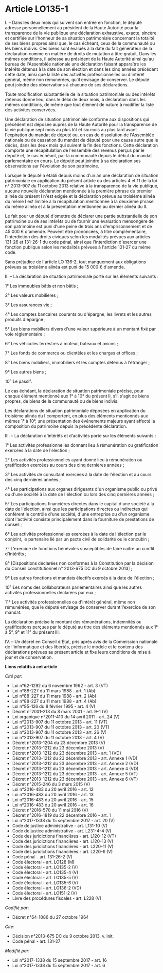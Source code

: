 # Article LO135-1

I. – Dans les deux mois qui suivent son entrée en fonction, le député adresse personnellement au président de la Haute
Autorité pour la transparence de la vie publique une déclaration exhaustive, exacte, sincère et certifiée sur l'honneur de sa
situation patrimoniale concernant la totalité de ses biens propres ainsi que, le cas échéant, ceux de la communauté ou les
biens indivis. Ces biens sont évalués à la date du fait générateur de la déclaration comme en matière de droits de mutation à
titre gratuit. Dans les mêmes conditions, il adresse au président de la Haute Autorité ainsi qu'au bureau de l'Assemblée
nationale une déclaration faisant apparaître les intérêts détenus à la date de son élection et dans les cinq années précédant
cette date, ainsi que la liste des activités professionnelles ou d'intérêt général, même non rémunérées, qu'il envisage de
conserver. Le député peut joindre des observations à chacune de ses déclarations. 

Toute modification substantielle de la situation patrimoniale ou des intérêts détenus donne lieu, dans le délai de deux mois,
à déclaration dans les mêmes conditions, de même que tout élément de nature à modifier la liste des activités conservées. 

Une déclaration de situation patrimoniale conforme aux dispositions qui précèdent est déposée auprès de la Haute Autorité
pour la transparence de la vie publique sept mois au plus tôt et six mois au plus tard avant l'expiration du mandat de député
ou, en cas de dissolution de l'Assemblée nationale ou de cessation du mandat de député pour une cause autre que le décès,
dans les deux mois qui suivent la fin des fonctions. Cette déclaration comporte une récapitulation de l'ensemble des revenus
perçus par le député et, le cas échéant, par la communauté depuis le début du mandat parlementaire en cours. Le député peut
joindre à sa déclaration ses observations sur l'évolution de son patrimoine. 

Lorsque le député a établi depuis moins d'un an une déclaration de situation patrimoniale en application du présent article
ou des articles 4 et 11 de la loi n° 2013-907 du 11 octobre 2013 relative à la transparence de la vie publique, aucune
nouvelle déclaration mentionnée à la première phrase du premier alinéa du présent I n'est exigée et la déclaration prévue au
troisième alinéa du même I est limitée à la récapitulation mentionnée à la deuxième phrase du même alinéa et à la
présentation mentionnée au dernier alinéa du II. 

Le fait pour un député d'omettre de déclarer une partie substantielle de son patrimoine ou de ses intérêts ou de fournir une
évaluation mensongère de son patrimoine est puni d'une peine de trois ans d'emprisonnement et de 45 000 € d'amende. Peuvent
être prononcées, à titre complémentaire, l'interdiction des droits civiques selon les modalités prévues aux articles 131-26
et 131-26-1 du code pénal, ainsi que l'interdiction d'exercer une fonction publique selon les modalités prévues à l'article
131-27 du même code. 

Sans préjudice de l'article LO 136-2, tout manquement aux obligations prévues au troisième alinéa est puni de 15 000 €
d'amende. 

II. – La déclaration de situation patrimoniale porte sur les éléments suivants : 

1° Les immeubles bâtis et non bâtis ; 

2° Les valeurs mobilières ; 

3° Les assurances vie ; 

4° Les comptes bancaires courants ou d'épargne, les livrets et les autres produits d'épargne ; 

5° Les biens mobiliers divers d'une valeur supérieure à un montant fixé par voie réglementaire ; 

6° Les véhicules terrestres à moteur, bateaux et avions ; 

7° Les fonds de commerce ou clientèles et les charges et offices ; 

8° Les biens mobiliers, immobiliers et les comptes détenus à l'étranger ; 

9° Les autres biens ; 

10° Le passif. 

Le cas échéant, la déclaration de situation patrimoniale précise, pour chaque élément mentionné aux 1° à 10° du présent II,
s'il s'agit de biens propres, de biens de la communauté ou de biens indivis. 

Les déclarations de situation patrimoniale déposées en application du troisième alinéa du I comportent, en plus des éléments
mentionnés aux mêmes 1° à 10°, une présentation des événements majeurs ayant affecté la composition du patrimoine depuis la
précédente déclaration. 

III. – La déclaration d'intérêts et d'activités porte sur les éléments suivants : 

1° Les activités professionnelles donnant lieu à rémunération ou gratification exercées à la date de l'élection ; 

2° Les activités professionnelles ayant donné lieu à rémunération ou gratification exercées au cours des cinq dernières
années ; 

3° Les activités de consultant exercées à la date de l'élection et au cours des cinq dernières années ; 

4° Les participations aux organes dirigeants d'un organisme public ou privé ou d'une société à la date de l'élection ou lors
des cinq dernières années ; 

5° Les participations financières directes dans le capital d'une société à la date de l'élection, ainsi que les
participations directes ou indirectes qui confèrent le contrôle d'une société, d'une entreprise ou d'un organisme dont
l'activité consiste principalement dans la fourniture de prestations de conseil ; 

6° Les activités professionnelles exercées à la date de l'élection par le conjoint, le partenaire lié par un pacte civil de
solidarité ou le concubin ; 

7° L'exercice de fonctions bénévoles susceptibles de faire naître un conflit d'intérêts ; 

8° [Dispositions déclarées non conformes à la Constitution par la décision du Conseil constitutionnel n° 2013-675 DC du 9
octobre 2013] ; 

9° Les autres fonctions et mandats électifs exercés à la date de l'élection ; 

10° Les noms des collaborateurs parlementaires ainsi que les autres activités professionnelles déclarées par eux ; 

11° Les activités professionnelles ou d'intérêt général, même non rémunérées, que le député envisage de conserver durant
l'exercice de son mandat. 

La déclaration précise le montant des rémunérations, indemnités ou gratifications perçues par le député au titre des éléments
mentionnés aux 1° à 5°, 9° et 11° du présent III. 

IV. – Un décret en Conseil d'Etat, pris après avis de la Commission nationale de l'informatique et des libertés, précise le
modèle et le contenu des déclarations prévues au présent article et fixe leurs conditions de mise à jour et de conservation.

**Liens relatifs à cet article**

_Cité par_:

  - Loi n°62-1292 du 6 novembre 1962 - art. 3 (VT)
  - Loi n°88-227 du 11 mars 1988 - art. 1 (Ab)
  - Loi n°88-227 du 11 mars 1988 - art. 2 (Ab)
  - Loi n°88-227 du 11 mars 1988 - art. 4 (Ab)
  - Loi n°95-126 du 8 février 1995 - art. 4 (V)
  - Décret n°2001-213 du 8 mars 2001 - art. 9-1 (V)
  - Loi organique n°2011-410 du 14 avril 2011 - art. 24 (V)
  - Loi n°2013-907 du 11 octobre 2013 - art. 11 (VT)
  - Loi n°2013-907 du 11 octobre 2013 - art. 20 (VT)
  - Loi n°2013-907 du 11 octobre 2013 - art. 26 (V)
  - Loi n°2013-907 du 11 octobre 2013 - art. 4 (V)
  - Décret n°2013-1204 du 23 décembre 2013 (V)
  - Décret n°2013-1212 du 23 décembre 2013 (V)
  - Décret n°2013-1212 du 23 décembre 2013 - art. 1 (VD)
  - Décret n°2013-1212 du 23 décembre 2013 - art. Annexe 1 (VD)
  - Décret n°2013-1212 du 23 décembre 2013 - art. Annexe 2 (VD)
  - Décret n°2013-1212 du 23 décembre 2013 - art. Annexe 4 (VD)
  - Décret n°2013-1212 du 23 décembre 2013 - art. Annexe 5 (VT)
  - Décret n°2013-1212 du 23 décembre 2013 - art. Annexe 6 (VT)
  - Décret n°2015-246 du 3 mars 2015 (V)
  - Loi n°2016-483 du 20 avril 2016 - art. 12
  - Loi n°2016-483 du 20 avril 2016 - art. 13
  - Loi n°2016-483 du 20 avril 2016 - art. 15
  - Loi n°2016-483 du 20 avril 2016 - art. 16
  - Décret n°2016-570 du 11 mai 2016 (V)
  - Décret n°2016-1819 du 22 décembre 2016 - art. 1
  - Loi n°2017-1338 du 15 septembre 2017 - art. 20 (V)
  - Code de justice administrative - art. L131-10 (V)
  - Code de justice administrative - art. L231-4-4 (V)
  - Code des juridictions financières - art. L120-12 (VT)
  - Code des juridictions financières - art. L120-13 (V)
  - Code des juridictions financières - art. L220-11 (V)
  - Code des juridictions financières - art. L220-9 (V)
  - Code pénal - art. 131-26-2 (V)
  - Code électoral - art. LO128 (M)
  - Code électoral - art. LO135-2 (V)
  - Code électoral - art. LO135-4 (V)
  - Code électoral - art. LO135-5 (V)
  - Code électoral - art. LO135-6 (V)
  - Code électoral - art. LO136-2 (VD)
  - Code électoral - art. LO151-2 (V)
  - Livre des procédures fiscales - art. L228 (V)

_Codifié par_:

  - Décret n°64-1086 du 27 octobre 1964

_Cite_:

  - Décision n°2013-675 DC du 9 octobre 2013, v. init.
  - Code pénal - art. 131-27

_Modifié par_:

  - Loi n°2017-1338 du 15 septembre 2017 - art. 16
  - Loi n°2017-1338 du 15 septembre 2017 - art. 6
